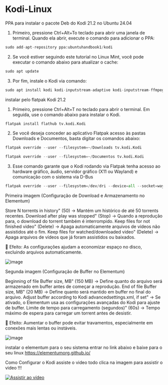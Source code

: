 # Kodi-Linux

PPA para instalar o pacote Deb do Kodi 21.2 no Ubuntu 24.04

1. Primeiro, pressione Ctrl+Alt+To teclado para abrir uma janela de terminal. Quando ela abrir, execute o comando para adicionar o PPA:
```python
sudo add-apt-repository ppa:ubuntuhandbook1/kodi
```
2. Se você estiver seguindo este tutorial no Linux Mint, você pode executar o comando abaixo para atualizar o cache:
```python
sudo apt update
```
3. Por fim, instale o Kodi via comando:
```python
sudo apt install kodi kodi-inputstream-adaptive kodi-inputstream-ffmpegdirect kodi-inputstream-rtmp
```

instalar pelo flatpak Kodi 21.2

1. Primeiro, pressione Ctrl+Alt+T no teclado para abrir o terminal. Em seguida, use o comando abaixo para instalar o Kodi.
```python
flatpak install flathub tv.kodi.Kodi
```
2. Se você deseja conceder ao aplicativo Flatpak acesso às pastas Downloads e Documentos, basta digitar os comandos abaixo:
```python
flatpak override --user --filesystem=~/Downloads tv.kodi.Kodi
```
```python
flatpak override --user --filesystem=~/Documentos tv.kodi.Kodi
```
3. Esse comando garante que o Kodi rodando via Flatpak tenha acesso ao hardware gráfico, áudio, servidor gráfico (X11 ou Wayland) e comunicação com o sistema via D-Bus
```python
flatpak override --user --filesystem=/dev/dri --device=all --socket=wayland --socket=x11 --socket=pulseaudio --socket=system-bus --socket=session-bus tv.kodi.Kodi
`````
Primeira imagem (Configuração de Download e Armazenamento no Elementum)

Store N torrents in history" (50) → Mantém um histórico de até 50 torrents recentes.
Download after play was stopped" (Stop) → Quando a reprodução para, o download do torrent também é interrompido.
Keep files for not finished video" (Delete) → Apaga automaticamente arquivos de vídeos não assistidos até o fim.
Keep files for watched/downloaded video" (Delete) → Apaga arquivos de vídeos que já foram assistidos ou baixados.

🔹 Efeito: As configurações ajudam a economizar espaço no disco, excluindo arquivos automaticamente.

![image](https://github.com/user-attachments/assets/97334ff8-7fa5-4e8f-a6eb-e9a0dd59b325)

Segunda imagem (Configuração de Buffer no Elementum)

Beginning of file Buffer size, MB" (150 MB) → Define quanto do arquivo será armazenado em buffer antes de começar a reprodução.
End of file Buffer size, MB" (20 MB) → Define quanto será mantido em buffer no final do arquivo.
Adjust buffer according to Kodi advancedsettings.xml, if set" → Se ativado, o Elementum usa as configurações avançadas do Kodi para ajuste de buffer.
Limite de tempo para carregamento (segundos)" (60s) → Tempo máximo de espera para carregar um torrent antes de desistir.

🔹 Efeito: Aumentar o buffer pode evitar travamentos, especialmente em conexões mais lentas ou instáveis.

![image](https://github.com/user-attachments/assets/e8849fde-2f53-4072-bfed-6136030ced17)

instalar o elementum para o seu sistema entrar no link abaixo e baixe para o seu linux
https://elementumorg.github.io/

Como Configurar o Kodi assiste o video todo clica na imagem para assistir o video !!!

[![Assistir ao vídeo](https://i.imgur.com/Q2ME5He.png)](https://gloriosotv.github.io/Kodi-Linux/index.html)
